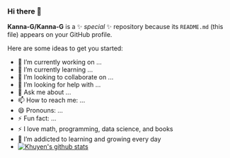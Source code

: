 ### Hi there 👋


**Kanna-G/Kanna-G** is a ✨ _special_ ✨ repository because its `README.md` (this file) appears on your GitHub profile.

Here are some ideas to get you started:

- 🔭 I’m currently working on ...
- 🌱 I’m currently learning ...
- 👯 I’m looking to collaborate on ...
- 🤔 I’m looking for help with ...
- 💬 Ask me about ...
- 📫 How to reach me: ...
- 😄 Pronouns: ...
- ⚡ Fun fact: ...
- :zap: I love math, programming, data science, and books
- 🌱 I’m addicted to learning and growing every day
- [![Khuyen's github stats](https://github-readme-stats.vercel.app/api?username=Kanna-G&count_private=true&show_icons=true&theme=radical&hide_rank=false)](https://github.com/anuraghazra/github-readme-stats)

